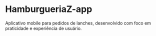 # HamburgueriaZ-app
Aplicativo mobile para pedidos de lanches, desenvolvido com foco em praticidade e experiência de usuário.
